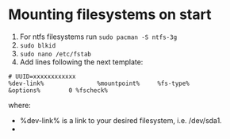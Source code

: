 # Mounting filesystems on start
1. For ntfs filesystems run `sudo pacman -S ntfs-3g`
2. `sudo blkid`
3. `sudo nano /etc/fstab`
4. Add lines following the next template:

  ```
  # UUID=xxxxxxxxxxxx
  %dev-link%               %mountpoint%     %fs-type%            &options%        0 %fscheck%
  ```
where:
- %dev-link% is a link to your desired filesystem, i.e. /dev/sda1.
- 
